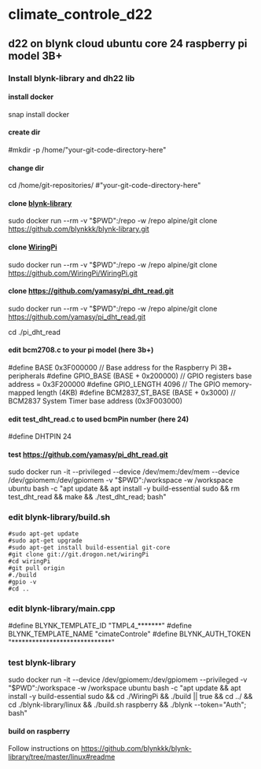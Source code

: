 # climate_controle_d22
## d22 on blynk cloud ubuntu core 24 raspberry pi model 3B+ 

### Install blynk-library and dh22 lib
#### install docker
snap install docker
#### create dir
#mkdir -p /home/"your-git-code-directory-here"

#### change dir 
cd /home/git-repositories/ #"your-git-code-directory-here"

#### clone [blynk-library](https://github.com/blynkkk/blynk-library)
sudo docker run --rm -v "$PWD":/repo -w /repo alpine/git clone https://github.com/blynkkk/blynk-library.git

#### clone [WiringPi](https://github.com/WiringPi/WiringPi)
sudo docker run --rm -v "$PWD":/repo -w /repo alpine/git clone https://github.com/WiringPi/WiringPi.git

#### clone https://github.com/yamasy/pi_dht_read.git
sudo docker run --rm -v "$PWD":/repo -w /repo alpine/git clone https://github.com/yamasy/pi_dht_read.git

cd ./pi_dht_read

#### edit bcm2708.c to your pi model (here 3b+)
#define BASE 0x3F000000          // Base address for the Raspberry Pi 3B+ peripherals
#define GPIO_BASE (BASE + 0x200000) // GPIO registers base address = 0x3F200000
#define GPIO_LENGTH 4096         // The GPIO memory-mapped length (4KB)
#define BCM2837_ST_BASE (BASE + 0x3000)  // BCM2837 System Timer base address (0x3F003000)

#### edit test_dht_read.c to used bcmPin number (here 24)
#define DHTPIN 24

#### test https://github.com/yamasy/pi_dht_read.git

sudo docker run -it     --privileged     --device /dev/mem:/dev/mem     --device /dev/gpiomem:/dev/gpiomem     -v "$PWD":/workspace     -w /workspace     ubuntu     bash -c "apt update && apt install -y build-essential sudo && rm test_dht_read  && make && ./test_dht_read; bash"

### edit blynk-library/build.sh 

    #sudo apt-get update
    #sudo apt-get upgrade
    #sudo apt-get install build-essential git-core
    #git clone git://git.drogon.net/wiringPi
    #cd wiringPi
    #git pull origin
    #./build
    #gpio -v
    #cd ..

### edit blynk-library/main.cpp

#define BLYNK_TEMPLATE_ID           "TMPL4_*******"
#define BLYNK_TEMPLATE_NAME         "cimateControle"
#define BLYNK_AUTH_TOKEN "*****************************"

### test blynk-library 

sudo docker run -it   --device /dev/gpiomem:/dev/gpiomem --privileged   -v "$PWD":/workspace -w /workspace   ubuntu bash -c "apt update && apt install -y build-essential sudo && cd ./WiringPi && ./build || true && cd ../ && cd ./blynk-library/linux && ./build.sh raspberry && ./blynk --token="Auth"; bash"


#### build on raspberry
Follow instructions on https://github.com/blynkkk/blynk-library/tree/master/linux#readme
